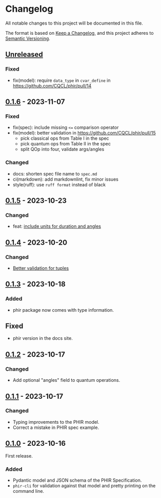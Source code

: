 # Changelog

All notable changes to this project will be documented in this file.

The format is based on [Keep a Changelog](https://keepachangelog.com/en/1.0.0/),
and this project adheres to [Semantic Versioning](https://semver.org/spec/v2.0.0.html).

## [Unreleased]

### Fixed

- fix(model): require `data_type` in `cvar_define` in https://github.com/CQCL/phir/pull/14

## [0.1.6] - 2023-11-07

### Fixed

- fix(spec): include missing `<=` comparison operator
- fix(model): better validation in https://github.com/CQCL/phir/pull/15
  - pick classical ops from Table I in the spec
  - pick quantum ops from Table II in the spec
  - split QOp into four, validate args/angles

### Changed

- docs: shorten spec file name to `spec.md`
- ci(markdown): add markdownlint, fix minor issues
- style(ruff): use `ruff format` instead of black

## [0.1.5] - 2023-10-23

### Changed

- feat: [include units for duration and angles](https://github.com/CQCL/phir/pull/9)

## [0.1.4] - 2023-10-20

### Changed

- [Better validation for tuples](https://github.com/CQCL/phir/pull/8)

## [0.1.3] - 2023-10-18

### Added

- phir package now comes with type information.

## Fixed

- phir version in the docs site.

## [0.1.2] - 2023-10-17

### Changed

- Add optional "angles" field to quantum operations.

## [0.1.1] - 2023-10-17

### Changed

- Typing improvements to the PHIR model.
- Correct a mistake in PHIR spec example.

## [0.1.0] - 2023-10-16

First release.

### Added

- Pydantic model and JSON schema of the PHIR Specification.
- `phir-cli` for validation against that model and pretty printing on the command line.

[0.1.0]: https://github.com/CQCL/phir/commits/v0.1.0
[0.1.1]: https://github.com/CQCL/phir/compare/v0.1.0...v0.1.1
[0.1.2]: https://github.com/CQCL/phir/compare/v0.1.1...v0.1.2
[0.1.3]: https://github.com/CQCL/phir/compare/v0.1.2...v0.1.3
[0.1.4]: https://github.com/CQCL/phir/compare/v0.1.3...v0.1.4
[0.1.5]: https://github.com/CQCL/phir/compare/v0.1.4...v0.1.5
[0.1.6]: https://github.com/CQCL/phir/compare/v0.1.5...v0.1.6
[unreleased]: https://github.com/CQCL/phir/compare/v0.1.6...HEAD

<!-- markdownlint-configure-file {"MD024": {"siblings_only" : true}, "MD034": false} -->
